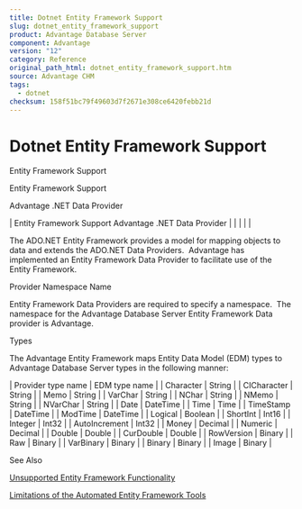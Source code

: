 ```yaml
---
title: Dotnet Entity Framework Support
slug: dotnet_entity_framework_support
product: Advantage Database Server
component: Advantage
version: "12"
category: Reference
original_path_html: dotnet_entity_framework_support.htm
source: Advantage CHM
tags:
  - dotnet
checksum: 158f51bc79f49603d7f2671e308ce6420febb21d
---
```


# Dotnet Entity Framework Support

Entity Framework Support

Entity Framework Support

Advantage .NET Data Provider

| Entity Framework Support  Advantage .NET Data Provider |  |  |  |  |

The ADO.NET Entity Framework provides a model for mapping objects to data and extends the ADO.NET Data Providers.  Advantage has implemented an Entity Framework Data Provider to facilitate use of the Entity Framework.

Provider Namespace Name

Entity Framework Data Providers are required to specify a namespace.  The namespace for the Advantage Database Server Entity Framework Data provider is Advantage.

Types

The Advantage Entity Framework maps Entity Data Model (EDM) types to Advantage Database Server types in the following manner:

| Provider type name | EDM type name |
| Character | String |
| CICharacter | String |
| Memo | String |
| VarChar | String |
| NChar | String |
| NMemo | String |
| NVarChar | String |
| Date | DateTime |
| Time | Time |
| TimeStamp | DateTime |
| ModTime | DateTime |
| Logical | Boolean |
| ShortInt | Int16 |
| Integer | Int32 |
| AutoIncrement | Int32 |
| Money | Decimal |
| Numeric | Decimal |
| Double | Double |
| CurDouble | Double |
| RowVersion | Binary |
| Raw | Binary |
| VarBinary | Binary |
| Binary | Binary |
| Image | Binary |

See Also

[Unsupported Entity Framework Functionality](dotnet_unsupported_entity_framework_f.md)

[Limitations of the Automated Entity Framework Tools](dotnet_limitations_of_the_automated_e.md)
